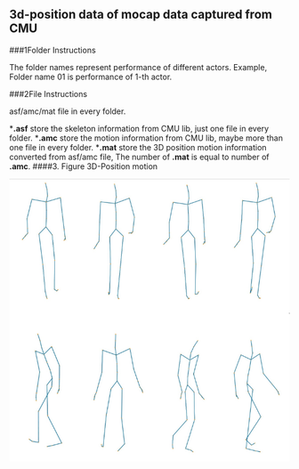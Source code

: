 ## 3d-position data of mocap data captured from CMU

###1Folder Instructions

The folder names represent performance of different actors.
Example, Folder name 01 is performance of 1-th actor.

###2File Instructions

asf/amc/mat file in every folder.

***.asf** store the skeleton information from CMU lib, just one file in every folder.
***.amc** store the motion information from CMU lib, maybe more than one file in every folder.
***.mat** store the 3D position motion information converted from asf/amc file, The number of **.mat** is equal to number of **.amc**.
####3. Figure 3D-Position motion

![figure.png](figure3.png)

